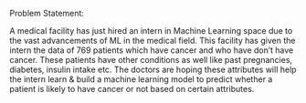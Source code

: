 Problem Statement:

A medical facility  has just hired an intern in Machine Learning space due to the vast advancements of ML in the medical field. This facility has given the intern the data of 769 patients which have cancer and who have don’t have cancer. These patients have other conditions as well like past pregnancies, diabetes, insulin intake etc. The doctors are hoping these attributes will help the intern learn & build a machine learning model to predict whether a patient is likely to have cancer or not based on certain attributes.
